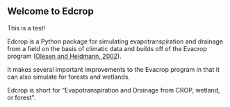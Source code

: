 ## Welcome to Edcrop

This is a test!

Edcrop is a Python package for simulating evapotranspiration and drainage from a field on the basis of 
climatic data and builds off of the Evacrop program ([Olesen and Heidmann, 2002](https://www.yumpu.com/da/document/view/17948798/evacrop-et-program-til-beregning-af-aktuel-fordampning-og-)).

It makes several important improvements to the Evacrop program in that it can also simulate for forests and wetlands.

Edcrop is short for “Evapotranspiration and Drainage from CROP, wetland, or forest”.

